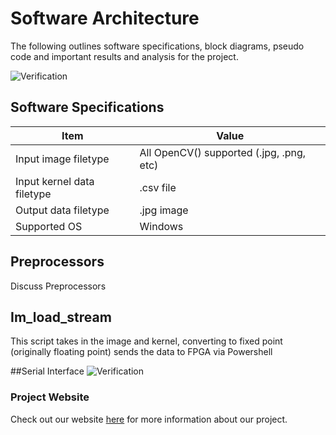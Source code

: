 # Software Architecture

The following outlines software specifications, block diagrams, pseudo code and important results and analysis for the project.

![Verification](https://i.imgur.com/6aIxdKL.jpg)&nbsp;

## Software Specifications

| Item | Value |
| -------------------- | ----------- |
| Input image filetype | All OpenCV() supported (.jpg, .png, etc) |
| Input kernel data filetype | .csv file |
| Output data filetype | .jpg image |
| Supported OS | Windows |


## Preprocessors

Discuss Preprocessors

## Im_load_stream

This script takes in the image and kernel, converting to fixed point (originally floating point) sends the data to FPGA via Powershell


##Serial Interface
![Verification](https://i.imgur.com/TWgfZKo.png)&nbsp;

### Project Website
Check out our website [here][website] for more information about our project.

[website]: https://kierajcullen.github.io/-dcnn-.github.io/
